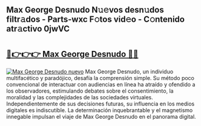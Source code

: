 ## Max George Desnudo N𝚞𝚎vos desn𝚞dos filtr𝚊dos - Parts-wxc F𝚘tos vid𝚎o - C𝚘ntenido atr𝚊ctivo 0jwVC

# <h2><a href="http://mbboil0.tromn.icu/?c=Max+George+Desnudo">🔗👉👉👉 Max George Desnudo 🔗🔗</a></h2>

[![Max George Desnudo nuevo](https://i.imgur.com/pEAQMta.gif)](http://mbboil0.tromn.icu/?c=Max+George+Desnudo)
Max George Desnudo, un individuo multifacético y paradójico, desafía la comprensión simple. Su método poco convencional de interactuar con audiencias en línea ha atraído y ofendido a los observadores, estimulando debates sobre el consentimiento, la moralidad y las complejidades de las sociedades virtuales. Independientemente de sus decisiones futuras, su influencia en los medios digitales es indiscutible. La determinación inquebrantable y el magnetismo innegable impulsan el viaje de Max George Desnudo en el panorama digital.
